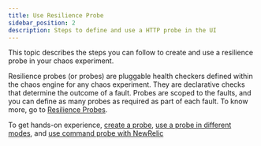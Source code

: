 ```yaml
---
title: Use Resilience Probe
sidebar_position: 2
description: Steps to define and use a HTTP probe in the UI
---
```


This topic describes the steps you can follow to create and use a resilience probe in your chaos experiment.

Resilience probes (or probes) are pluggable health checkers defined within the chaos engine for any chaos experiment. They are declarative checks that determine the outcome of a fault. Probes are scoped to the faults, and you can define as many probes as required as part of each fault.
To know more, go to [Resilience Probes](docs/category/resilience-probes).

To get hands-on experience, [create a probe](/docs/chaos-engineering/use-harness-ce/probes/use-probe), [use a probe in different modes](/docs/chaos-engineering/use-harness-ce/probes/cmd-probe-usage), and [use command probe with NewRelic](/docs/chaos-engineering/use-harness-ce/probes/cmd-probe-newrelic)